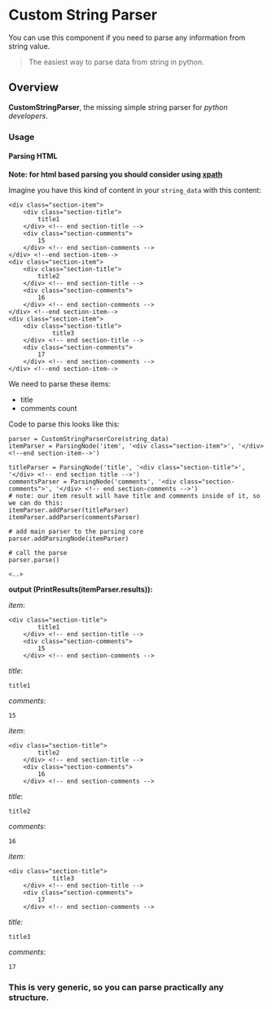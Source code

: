 <h1>Custom String Parser</h1>

<p>You can use this component if you need to parse any information from string value.</p>

<blockquote><p>The easiest way to parse data from string in python.</p></blockquote>

<h2>Overview</h2>

<p><strong>CustomStringParser</strong>, the missing simple string parser for <em>python developers</em>.</p>

<h3>Usage</h3>

<h4>Parsing HTML</h4>

<p><strong>Note: for html based parsing you should consider using <a href="http://www.w3schools.com/xpath/">xpath</a>
</strong></p>

<p>Imagine you have this kind of content in your <code>string_data</code> with this content:</p>

<pre><code>&lt;div class="section-item"&gt;
    &lt;div class="section-title"&gt;
        title1
    &lt;/div&gt; &lt;!-- end section-title --&gt;
    &lt;div class="section-comments"&gt;
        15
    &lt;/div&gt; &lt;!-- end section-comments --&gt;
&lt;/div&gt; &lt;!--end section-item--&gt;
&lt;div class="section-item"&gt;
    &lt;div class="section-title"&gt;
        title2
    &lt;/div&gt; &lt;!-- end section-title --&gt;
    &lt;div class="section-comments"&gt;
        16
    &lt;/div&gt; &lt;!-- end section-comments --&gt;
&lt;/div&gt; &lt;!--end section-item--&gt;
&lt;div class="section-item"&gt;
    &lt;div class="section-title"&gt;
            title3
    &lt;/div&gt; &lt;!-- end section-title --&gt;
    &lt;div class="section-comments"&gt;
        17
    &lt;/div&gt; &lt;!-- end section-comments --&gt;
&lt;/div&gt; &lt;!--end section-item--&gt;
</code></pre>

<p>We need to parse these items:</p>

<ul>
<li>title</li>
<li>comments count</li>
</ul>


<p>Code to parse this looks like this:</p>

<pre><code>parser = CustomStringParserCore(string_data)
itemParser = ParsingNode('item', '&lt;div class="section-item"&gt;', '&lt;/div&gt; &lt;!--end section-item--&gt;')

titleParser = ParsingNode('title', '&lt;div class="section-title"&gt;', '&lt;/div&gt; &lt;!-- end section title --&gt;')
commentsParser = ParsingNode('comments', '&lt;div class="section-comments"&gt;', '&lt;/div&gt; &lt;!-- end section-comments --&gt;')
# note: our item result will have title and comments inside of it, so we can do this:
itemParser.addParser(titleParser)
itemParser.addParser(commentsParser)

# add main parser to the parsing core
parser.addParsingNode(itemParser)

# call the parse
parser.parse()

&lt;..&gt;
</code></pre>

<p><strong>output (PrintResults(itemParser.results)):</strong></p>

<p><em>item</em>:</p>

<pre><code>&lt;div class="section-title"&gt;
        title1
    &lt;/div&gt; &lt;!-- end section-title --&gt;
    &lt;div class="section-comments"&gt;
        15
    &lt;/div&gt; &lt;!-- end section-comments --&gt;
</code></pre>

<p><em>title</em>:</p>

<pre><code>title1
</code></pre>

<p><em>comments</em>:</p>

<pre><code>15
</code></pre>

<p><em>item</em>:</p>

<pre><code>&lt;div class="section-title"&gt;
        title2
    &lt;/div&gt; &lt;!-- end section-title --&gt;
    &lt;div class="section-comments"&gt;
        16
    &lt;/div&gt; &lt;!-- end section-comments --&gt;
</code></pre>

<p><em>title</em>:</p>

<pre><code>title2
</code></pre>

<p><em>comments</em>:</p>

<pre><code>16
</code></pre>

<p><em>item</em>:</p>

<pre><code>&lt;div class="section-title"&gt;
            title3
    &lt;/div&gt; &lt;!-- end section-title --&gt;
    &lt;div class="section-comments"&gt;
        17
    &lt;/div&gt; &lt;!-- end section-comments --&gt;
</code></pre>

<p><em>title</em>:</p>

<pre><code>title3
</code></pre>

<p><em>comments</em>:</p>

<pre><code>17
</code></pre>

<h3>This is very generic, so you can parse practically any structure.</h3>